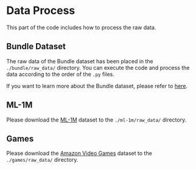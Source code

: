 # Data Process

This part of the code includes how to process the raw data.

## Bundle Dataset
The raw data of the Bundle dataset has been placed in the `./bundle/raw_data/` directory. You can execute the code and process the data according to the order of the `.py` files.

If you want to learn more about the Bundle dataset, please refer to [here](https://github.com/BundleRec/bundle_recommendation).

## ML-1M
Please download the [ML-1M](https://grouplens.org/datasets/movielens/1m/) dataset to the `./ml-1m/raw_data/` directory.

## Games
Please download the [Amazon Video Games](https://cseweb.ucsd.edu/~jmcauley/datasets/amazon/links.html) dataset to the `./games/raw_data/` directory.